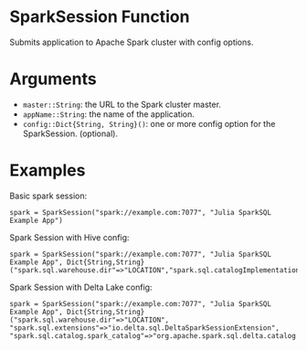 # SparkSession Function
Submits application to Apache Spark cluster with config options.

# Arguments
- `master::String`: the URL to the Spark cluster master.
- `appName::String`: the name of the application.
- `config::Dict{String, String}()`: one or more config option for the SparkSession. (optional).

# Examples
Basic spark session:
```
spark = SparkSession("spark://example.com:7077", "Julia SparkSQL Example App")
```

Spark Session with Hive config:
```
spark = SparkSession("spark://example.com:7077", "Julia SparkSQL Example App", Dict{String,String}("spark.sql.warehouse.dir"=>"LOCATION","spark.sql.catalogImplementation"=>"hive"))
```
Spark Session with Delta Lake config:
```
spark = SparkSession("spark://example.com:7077", "Julia SparkSQL Example App", Dict{String,String}("spark.sql.warehouse.dir"=>"LOCATION", "spark.sql.extensions"=>"io.delta.sql.DeltaSparkSessionExtension", "spark.sql.catalog.spark_catalog"=>"org.apache.spark.sql.delta.catalog.DeltaCatalog"))
```
